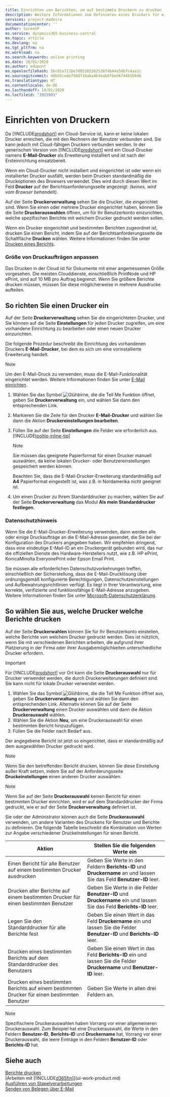 ```yaml
---
title: Einrichten von Berichten, um auf bestimmte Druckern zu drucken | Microsoft Docs
description: Weitere Informationen zum Definieren eines Druckers für eine Bericht und zur Nutzung der Druckerauswahlseite.
services: project-madeira
documentationcenter: ''
author: SorenGP
ms.service: dynamics365-business-central
ms.topic: article
ms.devlang: na
ms.tgt_pltfrm: na
ms.workload: na
ms.search.keywords: online printing
ms.date: 10/01/2020
ms.author: edupont
ms.openlocfilehash: 5bc01e711be7d05205362536f4b44a5dbfc4aa2c
ms.sourcegitcommit: ddbb5cede750df1baba4b3eab8fbed6744b5b9d6
ms.translationtype: HT
ms.contentlocale: de-DE
ms.lasthandoff: 10/01/2020
ms.locfileid: "3915993"
---
```

# <a name="set-up-printers"></a>Einrichten von Druckern
Da [!INCLUDE[prodshort](includes/prodshort.md)] ein Cloud-Service ist, kann er keine lokalen Drucker erreichen, die mit den Rechnern der Benutzer verbunden sind. Sie kann jedoch mit Cloud-fähigen Druckern verbunden werden. In der generischen Version von [!INCLUDE[prodshort](includes/prodshort.md)] wird ein Cloud-Drucker namens **E-Mail-Drucker** als Erweiterung installiert und ist nach der Ersteinrichtung einsatzbereit.

Wenn ein Cloud-Drucker nicht installiert und eingerichtet ist oder wenn ein installierter Drucker ausfällt, werden beim Drucken standardmäßig die Druckoptionen des Browsers verwendet. Dies wird durch diesen Wert im Feld **Drucker** auf der Berichtsanforderungsseite angezeigt: *(keines, wird vom Browser behandelt)*.

Auf der Seite **Druckerverwaltung** sehen Sie die Drucker, die eingerichtet sind. Wenn Sie einen oder mehrere Drucker eingerichtet haben, können Sie die Seite **Druckerauswahlen** öffnen, um für Ihr Benutzerkonto einzurichten, welche spezifischen Berichte mit welchem Drucker gedruckt werden sollen.

Wenn ein Drucker eingerichtet und bestimmten Berichten zugeordnet ist, drucken Sie einen Bericht, indem Sie auf der Berichtsanforderungsseite die Schaltfläche **Drucken** wählen. Weitere Informationen finden Sie unter [Drucken eines Berichts](ui-work-report.md#PrintReport).

### <a name="sizing-print-jobs"></a>Größe von Druckaufträgen anpassen
Das Drucken in der Cloud ist für Dokumente mit einer angemessenen Größe vorgesehen. Die meisten Clouddienste, einschließlich PrintNode und HP ePrint, sind auf 10 MB pro Auftrag begrenzt. Wenn Sie größere Berichte drucken müssen, müssen Sie diese möglicherweise in mehrere Ausdrucke aufteilen.

## <a name="to-set-up-a-printer"></a>So richten Sie einen Drucker ein
Auf der Seite **Druckerverwaltung** sehen Sie die eingerichteten Drucker, und Sie können auf die Seite **Einstellungen** für jeden Drucker zugreifen, um eine vorhandene Einrichtung zu bearbeiten oder einen neuen Drucker einzurichten.

Die folgende Prozedur beschreibt die Einrichtung des vorhandenen Druckers **E-Mail-Drucker**, bei dem es sich um eine vorinstallierte Erweiterung handelt.

> [!NOTE]
> Um den E-Mail-Druck zu verwenden, muss die E-Mail-Funktionalität eingerichtet werden. Weitere Informationen finden Sie unter [E-Mail einrichten](admin-how-setup-email.md).

1. Wählen Sie das Symbol ![Glühbirne, die die Tell Me Funktion öffnet](media/ui-search/search_small.png "Was möchten Sie tun?"), geben Sie **Druckerverwaltung** ein, und wählen Sie dann den entsprechenden Link.
2. Markieren Sie die Zeile für den Drucker **E-Mail-Drucker** und wählen Sie dann die Aktion **Druckereinstellungen bearbeiten**.
3. Füllen Sie auf der Seite **Einstellungen** die Felder wie erforderlich aus. [!INCLUDE[tooltip-inline-tip](includes/tooltip-inline-tip_md.md)]

    > [!NOTE]
    > Sie müssen das geeignete Papierformat für einen Drucker manuell auswählen, da keine lokalen Drucker- oder Benutzereinstellungen gespeichert werden können.
    >
    > Beachten Sie, dass die E-Mail-Drucker-Erweiterung standardmäßig auf **A4** Papierformat eingestellt ist, was z.B. in Nordamerika nicht geeignet ist.
4. Um einen Drucker zu Ihrem Standarddrucker zu machen, wählen Sie auf der Seite **Druckerverwaltung** das Modul **Als mein Standarddrucker festlegen**.

### <a name="privacy-notice"></a>Datenschutzhinweis
Wenn Sie die E-Mail-Drucker-Erweiterung verwenden, dann werden alle oder einige Druckaufträge an die E-Mail-Adresse gesendet, die Sie bei der Konfiguration des Druckers angegeben haben. Wir empfehlen dringend, dass eine eindeutige E-Mail-ID an ein Druckergerät gebunden wird, das nur die offiziellen Dienste des Hardware-Herstellers nutzt, wie z.B. HP ePrint, KonicaMinolta EveryonePrint oder Epson Email Print.

Sie müssen alle erforderlichen Datenschutzvorkehrungen treffen, einschließlich der Sicherstellung, dass die E-Mail-Drucklösung über ordnungsgemäß konfigurierte Berechtigungen, Datenschutzeinstellungen und Aufbewahrungsrichtlinien verfügt. Es liegt in Ihrer Verantwortung, eine korrekte, verifizierte und funktionsfähige E-Mail-Adresse anzugeben. Weitere Informationen finden Sie unter [Microsoft-Datenschutzerklärung](https://privacy.microsoft.com/en-us/privacystatement).

## <a name="to-select-which-printers-print-which-reports"></a>So wählen Sie aus, welche Drucker welche Berichte drucken

Auf der Seite **Druckerwahlen** können Sie für Ihr Benutzerkonto einstellen, welche Berichte von welchem Drucker gedruckt werden. Dies ist nützlich, wenn Sie mit verschiedenen Berichten arbeiten, die aufgrund ihrer Platzierung in der Firma oder ihrer Ausgabemöglichkeiten unterschiedliche Drucker erfordern.

> [!IMPORTANT]
> Für [!INCLUDE[prodshort](includes/prodshort.md)] vor Ort kann die Seite **Druckerauswahl** nur für Drucker verwendet werden, die durch Druckerweiterungen definiert sind. Sie kann nicht für lokale Drucker verwendet werden.

1. Wählen Sie das Symbol ![Glühbirne, die die Tell Me Funktion öffnet](media/ui-search/search_small.png "Was möchten Sie tun?") aus, geben Sie **Druckerverwaltung** ein und wählen Sie dann den entsprechenden Link. Alternativ können Sie auf der Seite **Druckerverwaltung** einen Drucker auswählen und dann die Aktion **Druckerauswahl** wählen.
2. Wählen Sie die Aktion **Neu**, um eine Druckerauswahl für einen bestimmten Bericht hinzuzufügen.
3. Füllen Sie die Felder nach Bedarf aus.

Der angegebene Bericht ist jetzt so eingerichtet, dass er standardmäßig auf dem ausgewählten Drucker gedruckt wird.

> [!NOTE]
> Wenn Sie den betreffenden Bericht drucken, können Sie diese Einstellung außer Kraft setzen, indem Sie auf der Anforderungsseite **Druckeinstellungen** einen anderen Drucker auswählen.

> [!NOTE]
> Wenn Sie auf der Seite **Druckerauswahl** keinen Bericht für einen bestimmten Drucker einrichten, wird er auf dem Standarddrucker der Firma gedruckt, wie er auf der Seite **Druckerverwaltung** definiert ist.

Sie oder der Administrator können auch die Seite **Druckerauswahl** verwenden, um andere Varianten des Druckens für Benutzer und Berichte zu definieren. Die folgende Tabelle beschreibt die Kombination von Werten zur Angabe verschiedener Druckeinstellungen für einen Bericht.

|Aktion                                                 |Stellen Sie die folgenden Werte ein                                             |
|---------------------------------------------------|---------------------------------------------------------------------|
|Einen Bericht für alle Benutzer auf einem bestimmten Drucker ausdrucken |Geben Sie Werte in den Feldern **Berichts-ID** und **Druckername** an und lassen Sie das Feld **Benutzer-ID** leer.|
|Drucken aller Berichte auf einem bestimmten Drucker für einen bestimmten Benutzer|Geben Sie Werte in die Felder **Benutzer-ID** und **Druckername** ein und lassen Sie das Feld **Berichts-ID** leer.|
|Legen Sie den Standarddrucker für alle Berichte fest|Geben Sie einen Wert in das Feld **Druckername** ein und lassen Sie die Felder **Benutzer-ID** und **Berichts-ID** leer.|
|Drucken eines bestimmten Berichts auf dem Standarddrucker des Benutzers|Geben Sie einen Wert in das Feld **Berichts-ID** ein und lassen Sie die Felder **Druckername** und **Benutzer-ID** leer.|
|Drucken eines bestimmten Berichts auf einem bestimmten Drucker für einen bestimmten Benutzer|Geben Sie Werte in allen drei Feldern an.|

> [!NOTE]
> Spezifischere Druckerauswahlen haben Vorrang vor einer allgemeineren Druckerauswahl. Zum Beispiel hat eine Druckerauswahl, die Werte in den Feldern **Benutzer-ID**, **Berichts-ID** und **Druckername** hat, Vorrang vor einer Druckerauswahl, die leere Einträge in den Feldern **Benutzer-ID** oder **Berichts-ID** hat.

## <a name="see-also"></a>Siehe auch
[Berichte drucken](ui-work-report.md#PrintReport)  
[Arbeiten mit [!INCLUDE[d365fin](includes/d365fin_md.md)]](ui-work-product.md)  
[Ausführen von Stapelverarbeitungen](ui-how-run-batch-jobs.md)  
[Senden von Belegen über E-Mail](ui-how-send-documents-email.md)  
